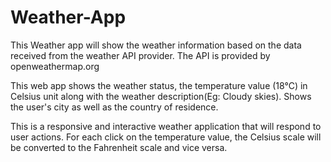 # Weather-App

This Weather app will show the weather information based on the data received from the weather API provider. The API is provided by openweathermap.org

This web app shows the weather status, the temperature value (18°C) in Celsius unit along with the weather description(Eg: Cloudy skies). Shows the user's city as well as the country of residence.

This is a responsive and interactive weather application that will respond to user actions. For each click on the temperature value, the Celsius scale will be converted to the Fahrenheit scale and vice versa.
